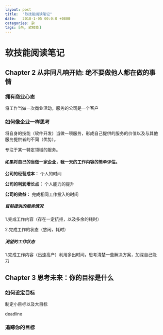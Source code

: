 ```yaml
---
layout: post
title:  "软技能阅读笔记"
date:   2018-1-05 00:0:0 +0800
categories: 杂
tags: [杂, 软技能]
---
```


# 软技能阅读笔记

## Chapter 2 从非同凡响开始: 绝不要做他人都在做的事情

### 拥有商业心态

将工作当做一次商业活动，服务的公司是一个客户

### 如何像企业一样思考

将自身的技能（软件开发）当做一项服务，形成自己提供的服务的价值以及与其他服务提供者的不同（优势）。

专注于某一特定领域的服务。

#### 如果将自己的当做一家企业，我一天的工作内容的简单评估。

**公司的经营成本：** 个人的时间

**公司的利润增长点：** 个人能力的提升

**公司的效益：** 完成相同工作投入的时间

##### 目前提供的服务情况

1.完成工作内容（存在一定抗拒，以及多余的耗时）

2.完成工作的状态（悠闲，耗时）

##### 渴望的工作状态

1.完成工作内容（迅速高产）利用多出时间，思考清楚一些解决方案，加深自己能力


## Chapter 3 思考未来：你的目标是什么

### 如何设定目标

制定小目标以及大目标

deadline

### 追踪你的目标
